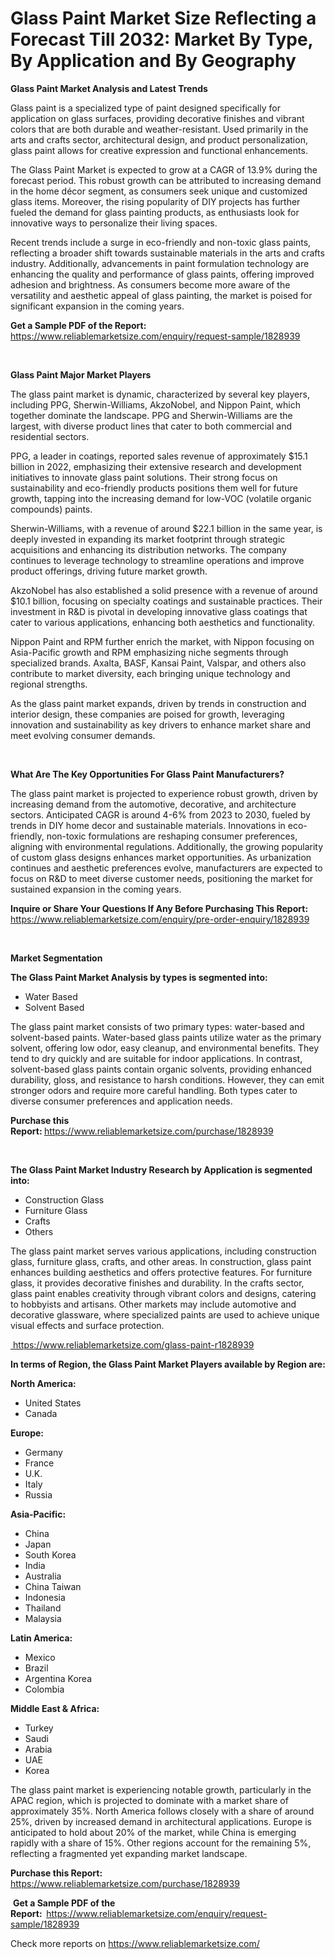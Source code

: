 <p><h1>Glass Paint Market Size Reflecting a Forecast Till 2032: Market By Type, By Application and By Geography</h1></p><p><strong>Glass Paint Market Analysis and Latest Trends</strong></p>
<p><p>Glass paint is a specialized type of paint designed specifically for application on glass surfaces, providing decorative finishes and vibrant colors that are both durable and weather-resistant. Used primarily in the arts and crafts sector, architectural design, and product personalization, glass paint allows for creative expression and functional enhancements. </p><p>The Glass Paint Market is expected to grow at a CAGR of 13.9% during the forecast period. This robust growth can be attributed to increasing demand in the home décor segment, as consumers seek unique and customized glass items. Moreover, the rising popularity of DIY projects has further fueled the demand for glass painting products, as enthusiasts look for innovative ways to personalize their living spaces.</p><p>Recent trends include a surge in eco-friendly and non-toxic glass paints, reflecting a broader shift towards sustainable materials in the arts and crafts industry. Additionally, advancements in paint formulation technology are enhancing the quality and performance of glass paints, offering improved adhesion and brightness. As consumers become more aware of the versatility and aesthetic appeal of glass painting, the market is poised for significant expansion in the coming years.</p></p>
<p><strong>Get a Sample PDF of the Report:&nbsp;</strong> <a href="https://www.reliablemarketsize.com/enquiry/request-sample/1828939?utm_campaign=2629&utm_medium=2&utm_source=Github&utm_content=ia&utm_term=02032025&utm_id=glass-paint">https://www.reliablemarketsize.com/enquiry/request-sample/1828939</a></p>
<p>&nbsp;</p>
<p><strong>Glass Paint Major Market Players</strong></p>
<p><p>The glass paint market is dynamic, characterized by several key players, including PPG, Sherwin-Williams, AkzoNobel, and Nippon Paint, which together dominate the landscape. PPG and Sherwin-Williams are the largest, with diverse product lines that cater to both commercial and residential sectors. </p><p>PPG, a leader in coatings, reported sales revenue of approximately $15.1 billion in 2022, emphasizing their extensive research and development initiatives to innovate glass paint solutions. Their strong focus on sustainability and eco-friendly products positions them well for future growth, tapping into the increasing demand for low-VOC (volatile organic compounds) paints. </p><p>Sherwin-Williams, with a revenue of around $22.1 billion in the same year, is deeply invested in expanding its market footprint through strategic acquisitions and enhancing its distribution networks. The company continues to leverage technology to streamline operations and improve product offerings, driving future market growth.</p><p>AkzoNobel has also established a solid presence with a revenue of around $10.1 billion, focusing on specialty coatings and sustainable practices. Their investment in R&D is pivotal in developing innovative glass coatings that cater to various applications, enhancing both aesthetics and functionality.</p><p>Nippon Paint and RPM further enrich the market, with Nippon focusing on Asia-Pacific growth and RPM emphasizing niche segments through specialized brands. Axalta, BASF, Kansai Paint, Valspar, and others also contribute to market diversity, each bringing unique technology and regional strengths.</p><p>As the glass paint market expands, driven by trends in construction and interior design, these companies are poised for growth, leveraging innovation and sustainability as key drivers to enhance market share and meet evolving consumer demands.</p></p>
<p>&nbsp;</p>
<p><strong>What Are The Key Opportunities For Glass Paint Manufacturers?</strong></p>
<p><p>The glass paint market is projected to experience robust growth, driven by increasing demand from the automotive, decorative, and architecture sectors. Anticipated CAGR is around 4-6% from 2023 to 2030, fueled by trends in DIY home decor and sustainable materials. Innovations in eco-friendly, non-toxic formulations are reshaping consumer preferences, aligning with environmental regulations. Additionally, the growing popularity of custom glass designs enhances market opportunities. As urbanization continues and aesthetic preferences evolve, manufacturers are expected to focus on R&D to meet diverse customer needs, positioning the market for sustained expansion in the coming years.</p></p>
<p><strong>Inquire or Share Your Questions If Any Before Purchasing This Report:</strong> <a href="https://www.reliablemarketsize.com/enquiry/pre-order-enquiry/1828939?utm_campaign=2629&utm_medium=2&utm_source=Github&utm_content=ia&utm_term=02032025&utm_id=glass-paint">https://www.reliablemarketsize.com/enquiry/pre-order-enquiry/1828939</a></p>
<p>&nbsp;</p>
<p><strong>Market Segmentation</strong></p>
<p><strong>The Glass Paint Market Analysis by types is segmented into:</strong></p>
<p><ul><li>Water Based</li><li>Solvent Based</li></ul></p>
<p><p>The glass paint market consists of two primary types: water-based and solvent-based paints. Water-based glass paints utilize water as the primary solvent, offering low odor, easy cleanup, and environmental benefits. They tend to dry quickly and are suitable for indoor applications. In contrast, solvent-based glass paints contain organic solvents, providing enhanced durability, gloss, and resistance to harsh conditions. However, they can emit stronger odors and require more careful handling. Both types cater to diverse consumer preferences and application needs.</p></p>
<p><strong>Purchase this Report:&nbsp;</strong><a href="https://www.reliablemarketsize.com/purchase/1828939?utm_campaign=2629&utm_medium=2&utm_source=Github&utm_content=ia&utm_term=02032025&utm_id=glass-paint">https://www.reliablemarketsize.com/purchase/1828939</a></p>
<p>&nbsp;</p>
<p><strong>The Glass Paint Market Industry Research by Application is segmented into:</strong></p>
<p><ul><li>Construction Glass</li><li>Furniture Glass</li><li>Crafts</li><li>Others</li></ul></p>
<p><p>The glass paint market serves various applications, including construction glass, furniture glass, crafts, and other areas. In construction, glass paint enhances building aesthetics and offers protective features. For furniture glass, it provides decorative finishes and durability. In the crafts sector, glass paint enables creativity through vibrant colors and designs, catering to hobbyists and artisans. Other markets may include automotive and decorative glassware, where specialized paints are used to achieve unique visual effects and surface protection.</p></p>
<p><a href="https://www.reliablemarketsize.com/glass-paint-r1828939?utm_campaign=2629&utm_medium=2&utm_source=Github&utm_content=ia&utm_term=02032025&utm_id=glass-paint">&nbsp;https://www.reliablemarketsize.com/glass-paint-r1828939</a></p>
<p><strong>In terms of Region, the Glass Paint Market Players available by Region are:</strong></p>
<p>
    <p> <strong> North America: </strong>
        <ul>
            <li>United States</li>
            <li>Canada</li>
        </ul>
        </p> 
    <p> <strong> Europe: </strong>
        <ul>
            <li>Germany</li>
            <li>France</li>
            <li>U.K.</li>
            <li>Italy</li>
            <li>Russia</li>
        </ul>
        </p> 
    <p> <strong> Asia-Pacific: </strong>
        <ul>
            <li>China</li>
            <li>Japan</li>
            <li>South Korea</li>
            <li>India</li>
            <li>Australia</li>
            <li>China Taiwan</li>
            <li>Indonesia</li>
            <li>Thailand</li>
            <li>Malaysia</li>
        </ul>
        </p> 
    <p> <strong> Latin America: </strong>
        <ul>
            <li>Mexico</li>
            <li>Brazil</li>
            <li>Argentina Korea</li>
            <li>Colombia</li>
        </ul>
        </p> 
    <p> <strong> Middle East & Africa: </strong>
        <ul>
            <li>Turkey</li>
            <li>Saudi</li>
            <li>Arabia</li>
            <li>UAE</li>
            <li>Korea</li>
        </ul>
    </p>
    </p>
<p><p>The glass paint market is experiencing notable growth, particularly in the APAC region, which is projected to dominate with a market share of approximately 35%. North America follows closely with a share of around 25%, driven by increased demand in architectural applications. Europe is anticipated to hold about 20% of the market, while China is emerging rapidly with a share of 15%. Other regions account for the remaining 5%, reflecting a fragmented yet expanding market landscape.</p></p>
<p><strong>Purchase this Report: </strong><a href="https://www.reliablemarketsize.com/purchase/1828939?utm_campaign=2629&utm_medium=2&utm_source=Github&utm_content=ia&utm_term=02032025&utm_id=glass-paint">https://www.reliablemarketsize.com/purchase/1828939</a></p>
<p>&nbsp;<strong>Get a Sample PDF of the Report:&nbsp;&nbsp;</strong><a href="https://www.reliablemarketsize.com/enquiry/request-sample/1828939?utm_campaign=2629&utm_medium=2&utm_source=Github&utm_content=ia&utm_term=02032025&utm_id=glass-paint">https://www.reliablemarketsize.com/enquiry/request-sample/1828939</a></p>
<p><strong></strong></p>
<p>Check more reports on <a href="https://www.reliablemarketsize.com/?utm_campaign=2629&utm_medium=2&utm_source=Github&utm_content=ia&utm_term=02032025&utm_id=glass-paint">https://www.reliablemarketsize.com/</a></p>